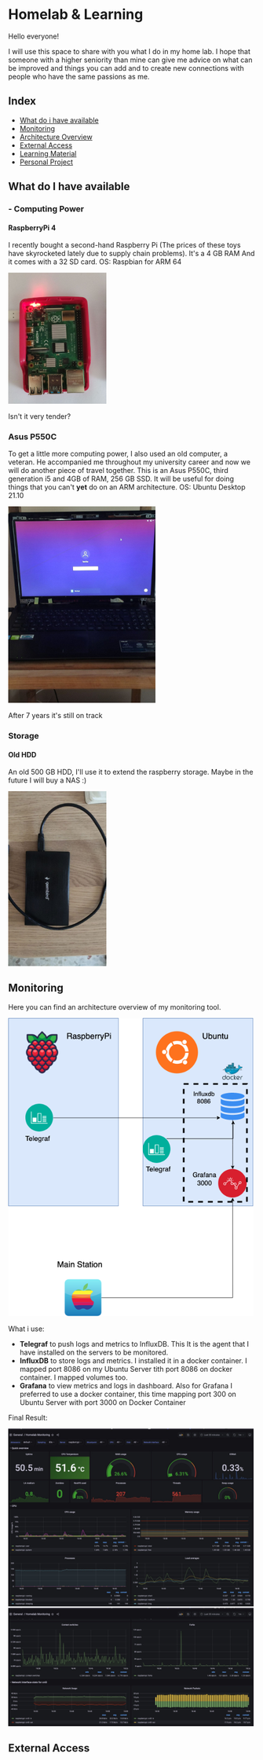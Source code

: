 # Homelab & Learning

Hello everyone!

I will use this space to share with you what I do in my home lab.
I hope that someone with a higher seniority than mine can give me advice on what can be improved and things you can add and to create new connections with people who have the same passions as me.

## Index

- [What do i have available](#what-do-i-have-available)
- [Monitoring](#monitoring)
- [Architecture Overview](#test)
- [External Access](#external-access)
- [Learning Material](#learning)
- [Personal Project](#personal-project)

## What do I have available

### - Computing Power

#### RaspberryPi 4

I recently bought a second-hand Raspberry Pi (The prices of these toys have skyrocketed lately due to supply chain problems).
It's a 4 GB RAM And it comes with a 32 SD card.
OS: Raspbian for ARM 64

<img src="img/Raspberry.jpg " alt="Raspberry" width="200"/>

Isn't it very tender?

### Asus P550C

To get a little more computing power, I also used an old computer, a veteran.
He accompanied me throughout my university career and now we will do another piece of travel together.
This is an Asus P550C, third generation i5 and 4GB of RAM, 256 GB SSD.
It will be useful for doing things that you can't **yet** do on an ARM architecture.
OS: Ubuntu Desktop 21.10

<img src="img/PC.jpg " alt="Asus P550C" width="300"/>

After 7 years it's still on track

### Storage

#### Old HDD

An old 500 GB HDD, I'll use it to extend the raspberry storage.
Maybe in the future I will buy a NAS :)

<img src="img/HDD.jpg " alt="HDD" width="200"/>

## Monitoring

Here you can find an architecture overview of my monitoring tool.

<img src="img/Monitoring.jpg " alt="ArchitectureMonitoring" width="500"/>

What i use:
- **Telegraf** to push logs and metrics to InfluxDB. This It is the agent that I have installed on the servers to be monitored.
- **InfluxDB** to store logs and metrics. I installed it in a docker container. I mapped port 8086 on my Ubuntu Server tith port 8086 on docker container.
I mapped volumes too.
- **Grafana** to view metrics and logs in dashboard. Also for Grafana I preferred to use a docker container, this time mapping port 300 on Ubuntu Server with port 3000 on Docker Container

Final Result:

<img src="img/MonitoringDash2.jpg " alt="DashMonitoring1" width="500"/>

<img src="img/MonitoringDash1.jpg " alt="DashMonitoring2" width="500"/>


## External Access

